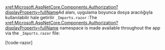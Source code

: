 <span data-ttu-id="efba5-101"><xref:Microsoft.AspNetCore.Components.Authorization?displayProperty=fullName>Ad alanı, uygulama boyunca dosya aracılığıyla kullanılabilir hale getirilir `_Imports.razor` :</span><span class="sxs-lookup"><span data-stu-id="efba5-101">The <xref:Microsoft.AspNetCore.Components.Authorization?displayProperty=fullName> namespace is made available throughout the app via the `_Imports.razor` file:</span></span>

[!code-razor[](imports-hosted.razor?highlight=3)]
